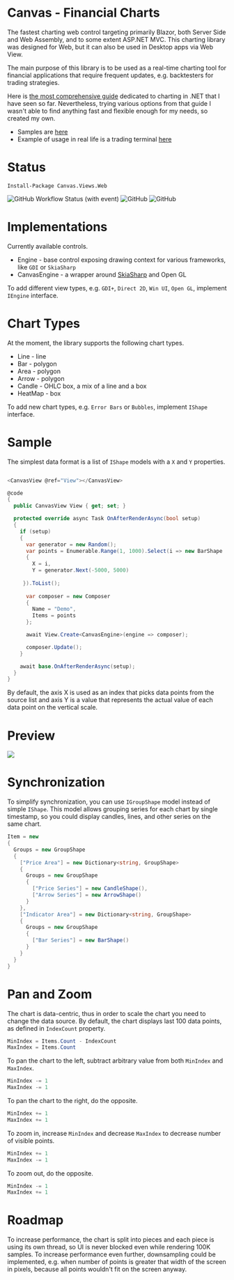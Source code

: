 # Canvas - Financial Charts

The fastest charting web control targeting primarily Blazor, both Server Side and Web Assembly, and to some extent ASP.NET MVC. 
This charting library was designed for Web, but it can also be used in Desktop apps via Web View. 

The main purpose of this library is to be used as a real-time charting tool for financial applications that require frequent updates, e.g. backtesters for trading strategies. 

Here is [the most comprehensive guide](https://github.com/swharden/Csharp-Data-Visualization) dedicated to charting in .NET that I have seen so far. 
Nevertheless, trying various options from that guide I wasn't able to find anything fast and flexible enough for my needs, so created my own. 

- Samples are [here](https://github.com/Indemos/Canvas/tree/main/Samples/Pages) 
- Example of usage in real life is a trading terminal [here](https://github.com/Indemos/Terminal) 

# Status 

```
Install-Package Canvas.Views.Web
```

![GitHub Workflow Status (with event)](https://img.shields.io/github/actions/workflow/status/Indemos/Canvas/dotnet.yml?event=push)
![GitHub](https://img.shields.io/github/license/Indemos/Canvas)
![GitHub](https://img.shields.io/badge/system-Windows%20%7C%20Linux%20%7C%20Mac-blue)

# Implementations 

Currently available controls.

* Engine - base control exposing drawing context for various frameworks, like `GDI` or `SkiaSharp`  
* CanvasEngine - a wrapper around [SkiaSharp](https://github.com/mono/SkiaSharp) and Open GL 

To add different view types, e.g. `GDI+`, `Direct 2D`, `Win UI`, `Open GL`, implement `IEngine` interface.

# Chart Types 

At the moment, the library supports the following chart types. 

* Line - line 
* Bar - polygon
* Area - polygon
* Arrow - polygon
* Candle - OHLC box, a mix of a line and a box
* HeatMap - box 

To add new chart types, e.g. `Error Bars` or `Bubbles`, implement `IShape` interface. 

# Sample

The simplest data format is a list of `IShape` models with a `X` and `Y` properties. 

```C#

<CanvasView @ref="View"></CanvasView>

@code
{
  public CanvasView View { get; set; }

  protected override async Task OnAfterRenderAsync(bool setup)
  {
    if (setup)
    {
      var generator = new Random();
      var points = Enumerable.Range(1, 1000).Select(i => new BarShape 
      { 
        X = i, 
        Y = generator.Next(-5000, 5000) 
     
     }).ToList();
      
      var composer = new Composer
      {
        Name = "Demo",
        Items = points
      };

      await View.Create<CanvasEngine>(engine => composer);

      composer.Update();
    }

    await base.OnAfterRenderAsync(setup);
  }
}
```

By default, the axis X is used as an index that picks data points from the source list and axis Y is a value that represents the actual value of each data point on the vertical scale. 

# Preview 

![](Screens/Preview.gif)

# Synchronization 

To simplify synchronization, you can use `IGroupShape` model instead of simple `IShape`. 
This model allows grouping series for each chart by single timestamp, so you could display candles, lines, and other series on the same chart. 

```C#
Item = new 
{
  Groups = new GroupShape
  {
    ["Price Area"] = new Dictionary<string, GroupShape>
    {
      Groups = new GroupShape
      {
        ["Price Series"] = new CandleShape(),
        ["Arrow Series"] = new ArrowShape()
      }
    },
    ["Indicator Area"] = new Dictionary<string, GroupShape>
    {
      Groups = new GroupShape
      { 
        ["Bar Series"] = new BarShape() 
      }
    }
  }
}
```

# Pan and Zoom 

The chart is data-centric, thus in order to scale the chart you need to change the data source. 
By default, the chart displays last 100 data points, as defined in `IndexCount` property. 

```C#
MinIndex = Items.Count - IndexCount
MaxIndex = Items.Count
```

To pan the chart to the left, subtract arbitrary value from both `MinIndex` and `MaxIndex`. 

```C#
MinIndex -= 1
MaxIndex -= 1
```

To pan the chart to the right, do the opposite. 

```C#
MinIndex += 1
MaxIndex += 1
```

To zoom in, increase `MinIndex` and decrease `MaxIndex` to decrease number of visible points. 

```C#
MinIndex += 1
MaxIndex -= 1
```

To zoom out, do the opposite. 

```C#
MinIndex -= 1
MaxIndex += 1
```

# Roadmap 

To increase performance, the chart is split into pieces and each piece is using its own thread, so UI is never blocked even while rendering 100K samples. 
To increase performance even further, downsampling could be implemented, e.g. when number of points is greater that width of the screen in pixels, because all points wouldn't fit on the screen anyway. 
